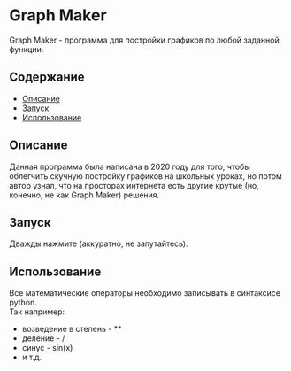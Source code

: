 # Graph Maker

Graph Maker - программа для постройки графиков по любой заданной функции.  

## Содержание
- [Описание](#Описание)
- [Запуск](#Запуск)
- [Использование](#Использование)

## Описание
Данная программа была написана в 2020 году для того, чтобы облегчить скучную постройку графиков на школьных уроках, но потом автор узнал, что на просторах интернета есть другие крутые (но, конечно, не как Graph Maker) решения.

## Запуск
Дважды нажмите (аккуратно, не запутайтесь).

## Использование
Все математические операторы необходимо записывать в синтаксисе python.  
Так например:
- возведение в степень - **
- деление - /
- синус - sin(x)
- и т.д.